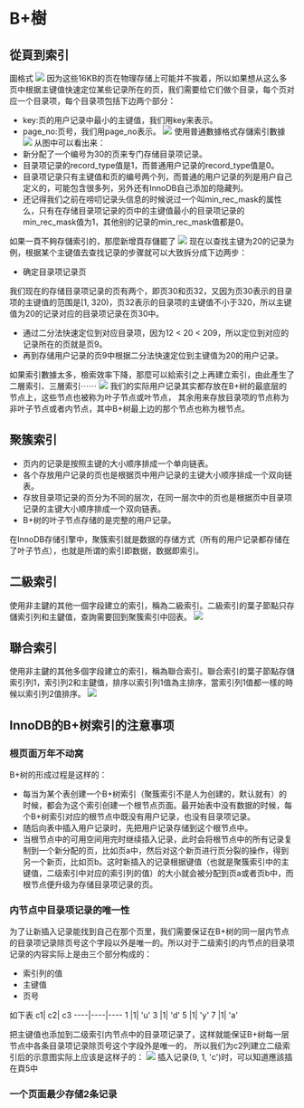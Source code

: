 # B+樹

## 從頁到索引
圖格式
![](row_format.jpg)
因为这些16KB的页在物理存储上可能并不挨着，所以如果想从这么多页中根据主键值快速定位某些记录所在的页，我们需要给它们做个目录，每个页对应一个目录项，每个目录项包括下边两个部分：
- key:页的用户记录中最小的主键值，我们用key来表示。
- page_no:页号，我们用page_no表示。
![](b+tree_page_index.jpg)
使用普通數據格式存儲索引數據
![](b+tree_page_index2.jpg)
从图中可以看出来：
- 新分配了一个编号为30的页来专门存储目录项记录。
- 目录项记录的record_type值是1，而普通用户记录的record_type值是0。
- 目录项记录只有主键值和页的编号两个列，而普通的用户记录的列是用户自己定义的，可能包含很多列，另外还有InnoDB自己添加的隐藏列。
- 还记得我们之前在唠叨记录头信息的时候说过一个叫min_rec_mask的属性么，只有在存储目录项记录的页中的主键值最小的目录项记录的min_rec_mask值为1，其他别的记录的min_rec_mask值都是0。

如果一頁不夠存儲索引的，那麼新增頁存儲罷了
![](b+tree_page_index_multi.jpg)
现在以查找主键为20的记录为例，根据某个主键值去查找记录的步骤就可以大致拆分成下边两步：
- 确定目录项记录页

我们现在的存储目录项记录的页有两个，即页30和页32，又因为页30表示的目录项的主键值的范围是[1, 320)，页32表示的目录项的主键值不小于320，所以主键值为20的记录对应的目录项记录在页30中。
- 通过二分法快速定位到对应目录项，因为12 < 20 < 209，所以定位到对应的记录所在的页就是页9。
- 再到存储用户记录的页9中根据二分法快速定位到主键值为20的用户记录。

如果索引數據太多，檢索效率下降，那麼可以給索引之上再建立索引，由此產生了二層索引、三層索引⋯⋯
![](b+tree_multi_level_index.jpg)
我们的实际用户记录其实都存放在B+树的最底层的节点上，这些节点也被称为叶子节点或叶节点，
其余用来存放目录项的节点称为非叶子节点或者内节点，其中B+树最上边的那个节点也称为根节点。

## 聚簇索引
- 页内的记录是按照主键的大小顺序排成一个单向链表。
- 各个存放用户记录的页也是根据页中用户记录的主键大小顺序排成一个双向链表。
- 存放目录项记录的页分为不同的层次，在同一层次中的页也是根据页中目录项记录的主键大小顺序排成一个双向链表。
- B+树的叶子节点存储的是完整的用户记录。

在InnoDB存储引擎中，聚簇索引就是数据的存储方式（所有的用户记录都存储在了叶子节点），也就是所谓的索引即数据，数据即索引。
## 二級索引 
使用非主鍵的其他一個字段建立的索引，稱為二級索引。二級索引的葉子節點只存儲索引列和主鍵值，查詢需要回到聚簇索引中回表。
![](second_index.jpg)

## 聯合索引
使用非主鍵的其他多個字段建立的索引，稱為聯合索引。聯合索引的葉子節點存儲索引列1，索引列2和主鍵值，排序以索引列1值為主排序，當索引列1值都一樣的時候以索引列2值排序。
![](union_index.jpg)

## InnoDB的B+树索引的注意事项
### 根页面万年不动窝
B+树的形成过程是这样的：
- 每当为某个表创建一个B+树索引（聚簇索引不是人为创建的，默认就有）的时候，都会为这个索引创建一个根节点页面。最开始表中没有数据的时候，每个B+树索引对应的根节点中既没有用户记录，也没有目录项记录。
- 随后向表中插入用户记录时，先把用户记录存储到这个根节点中。
- 当根节点中的可用空间用完时继续插入记录，此时会将根节点中的所有记录复制到一个新分配的页，比如页a中，然后对这个新页进行页分裂的操作，得到另一个新页，比如页b。这时新插入的记录根据键值（也就是聚簇索引中的主键值，二级索引中对应的索引列的值）的大小就会被分配到页a或者页b中，而根节点便升级为存储目录项记录的页。

### 内节点中目录项记录的唯一性
为了让新插入记录能找到自己在那个页里，我们需要保证在B+树的同一层内节点的目录项记录除页号这个字段以外是唯一的。所以对于二级索引的内节点的目录项记录的内容实际上是由三个部分构成的：
- 索引列的值
- 主键值
- 页号

如下表
c1|	c2|	c3
----|----|----
1	|1|	'u'
3	|1|	'd'
5	|1|	'y'
7	|1|	'a'

把主键值也添加到二级索引内节点中的目录项记录了，这样就能保证B+树每一层节点中各条目录项记录除页号这个字段外是唯一的，
所以我们为c2列建立二级索引后的示意图实际上应该是这样子的：
![](second_index_insert.jpg)
插入记录(9, 1, 'c')时，可以知道應該插在頁5中

### 一个页面最少存储2条记录



